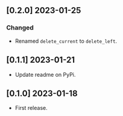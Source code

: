 ## [0.2.0] 2023-01-25

### Changed

- Renamed `delete_current` to `delete_left`.

## [0.1.1] 2023-01-21

- Update readme on PyPi.

## [0.1.0] 2023-01-18

- First release.
